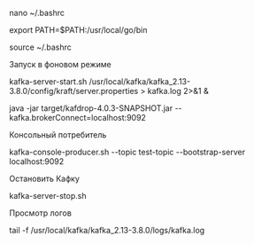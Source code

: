 nano ~/.bashrc

export PATH=$PATH:/usr/local/go/bin

source ~/.bashrc


Запуск в фоновом режиме

kafka-server-start.sh /usr/local/kafka/kafka_2.13-3.8.0/config/kraft/server.properties > kafka.log 2>&1 &

java -jar target/kafdrop-4.0.3-SNAPSHOT.jar --kafka.brokerConnect=localhost:9092


Консольный потребитель

kafka-console-producer.sh --topic test-topic --bootstrap-server localhost:9092


Остановить Кафку

kafka-server-stop.sh


Просмотр логов

tail -f /usr/local/kafka/kafka_2.13-3.8.0/logs/kafka.log


